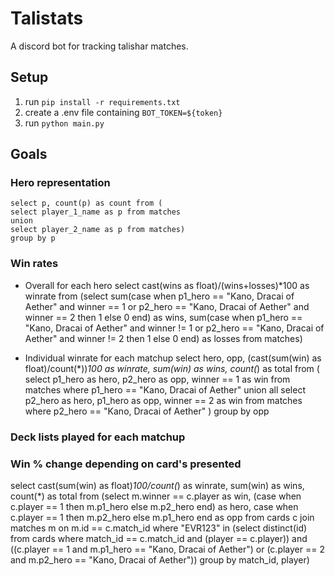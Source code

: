 # Talistats
A discord bot for tracking talishar matches.

## Setup
1) run `pip install -r requirements.txt`
2) create a .env file containing `BOT_TOKEN=${token}`
3) run `python main.py`

## Goals

### Hero representation

```
select p, count(p) as count from (
select player_1_name as p from matches
union
select player_2_name as p from matches)
group by p
```

### Win rates

* Overall for each hero
	select cast(wins as float)/(wins+losses)*100 as winrate from (select
				sum(case when p1_hero == "Kano, Dracai of Aether" and winner == 1 or p2_hero == "Kano, Dracai of Aether" and winner == 2 then 1 else 0 end) as wins,
				sum(case when p1_hero == "Kano, Dracai of Aether" and winner != 1 or p2_hero == "Kano, Dracai of Aether" and winner != 2 then 1 else 0 end) as losses
				from matches)


* Individual winrate for each matchup
	select hero, opp, (cast(sum(win) as float)/count(*))*100 as winrate, sum(win) as wins, count(*) as total from 
	(
		select p1_hero as hero, p2_hero as opp, winner == 1 as win from matches where p1_hero == "Kano, Dracai of Aether"
		union all
		select p2_hero as hero, p1_hero as opp, winner == 2 as win from matches where p2_hero == "Kano, Dracai of Aether"
	) group by opp

### Deck lists played for each matchup

### Win % change depending on card's presented

select cast(sum(win) as float)*100/count(*) as winrate, sum(win) as wins, count(*) as total from (select m.winner == c.player as win, (case when c.player == 1 then m.p1_hero else m.p2_hero end) as hero, case when c.player == 1 then m.p2_hero else m.p1_hero end as opp from cards c
join matches m on m.id == c.match_id
where "EVR123" in (select distinct(id) from cards where match_id == c.match_id and (player == c.player))
and ((c.player == 1 and m.p1_hero == "Kano, Dracai of Aether") or (c.player == 2 and m.p2_hero == "Kano, Dracai of Aether"))
group by match_id, player)
